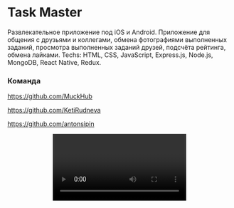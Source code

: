 <h1>Task Master</h1> 
Развлекательное приложение под iOS и Android. Приложение для общения с друзьями и коллегами, обмена фотографиями выполненных заданий, просмотра выполненных заданий друзей, подсчёта рейтинга, обмена лайками.
Techs: HTML, CSS, JavaScript, Express.js, Node.js, MongoDB, React Native, Redux.

<h3>Команда</h3>

https://github.com/MuckHub

https://github.com/KetiRudneva

https://github.com/antonsipin

<p align="center">
  <video src="assets/GIF.mp4" type='video/mp4' title="GIF">
  <img src="assets/1" width="300" title="Экран регистрации">
  <img src="assets/2" width="300" alt="Аккаунт пользователя">
  <img src="assets/3" width="300" title="Экран добавления задачи">
  <img src="assets/4" width="300" alt="Лента. Возвожность добавить фотографию и поставить лайк.">
  <img src="assets/5" width="300" alt="Список всех задач">
</p>






